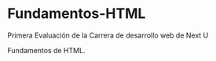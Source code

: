 # Fundamentos-HTML

Primera Evaluación de la Carrera de desarrollo web de Next U

Fundamentos de HTML.
